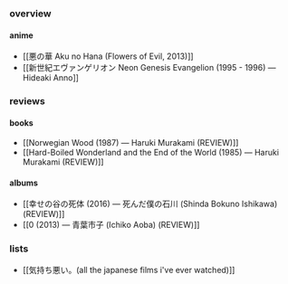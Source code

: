 ### overview
#### anime
- [[悪の華 Aku no Hana (Flowers of Evil, 2013)]] 
- [[新世紀エヴァンゲリオン Neon Genesis Evangelion (1995 - 1996) — Hideaki Anno]]
### reviews
#### books
- [[Norwegian Wood (1987) — Haruki Murakami (REVIEW)]]
- [[Hard-Boiled Wonderland and the End of the World (1985) — Haruki Murakami (REVIEW)]]
#### albums
- [[幸せの谷の死体 (2016) — 死んだ僕の石川 (Shinda Bokuno Ishikawa) (REVIEW)]]
- [[0 (2013) — 青葉市子 (Ichiko Aoba) (REVIEW)]]
### lists
- [[気持ち悪い。(all the japanese films i've ever watched)]]